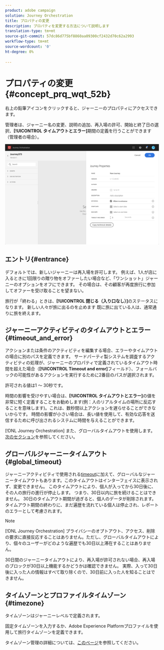 ```yaml
---
product: adobe campaign
solution: Journey Orchestration
title: プロパティの変更
description: プロパティを変更する方法について説明します
translation-type: tm+mt
source-git-commit: 57dc86d775bf8860aa09300cf2432d70c62a2993
workflow-type: tm+mt
source-wordcount: '0'
ht-degree: 0%

---
```




# プロパティの変更 {#concept_prq_wqt_52b}

右上の鉛筆アイコンをクリックすると、ジャーニーのプロパティにアクセスできます。

管理者は、ジャーニー名の変更、説明の追加、再入場の許可、開始と終了日の選択、**[!UICONTROL タイムアウトとエラー]**&#x200B;期間の定義を行うことができます（管理者の場合）。

![](../assets/journey32.png)

## エントリ{#entrance}

デフォルトでは、新しいジャーニーは再入場を許可します。 例えば、1人が店に入るときに1回限りの贈り物をオファーしたい場合など、「ワンショット」ジャーニーのオプションをオフにできます。 その場合は、その顧客が再度旅行に参加してオファーを受け取ることを望まない。

旅行が「終わる」ときは、**[!UICONTROL 閉じる（入り口なし）]**&#x200B;のステータスになります。 新しい人々が旅に出るのを止めます 既に旅に出ている人は、通常通りに旅を終えます。

## ジャーニーアクティビティのタイムアウトとエラー{#timeout_and_error}

アクションまたは条件のアクティビティを編集する場合、エラーやタイムアウトの場合に別のパスを定義できます。 サードパーティ製システムを調査するアクティビティの処理が、ジャーニーのプロパティで定義されているタイムアウト時間を超えた場合（**[!UICONTROL Timeout and error]**&#x200B;フィールド）、フォールバックの可能性があるアクションを実行するために2番目のパスが選択されます。

許可される値は1 ～ 30秒です。

時間の影響を受けやすい場合は、**[!UICONTROL タイムアウトとエラー]**&#x200B;の値を非常に短く定義することをお勧めします(例：人のリアルタイムの場所に反応することを意味します)。これは、数秒間以上アクションを遅らせることができないからです。 時間の影響が小さい場合は、長い値を使用して、有効な応答を送信するために呼び出されるシステムに時間を与えることができます。

[!DNL Journey Orchestration] また、グローバルタイムアウトを使用します。[次のセクション](#global_timeout)を参照してください。

## グローバルジャーニータイムアウト{#global_timeout}

ジャーニーアクティビティで使用される[timeout](#timeout_and_error)に加えて、グローバルなジャーニータイムアウトもあります。このタイムアウトはインターフェイスに表示されず、変更できません。 このタイムアウトにより、個人が入ってから30日後に、その人の旅行の進行が停止します。 つまり、30日以内に旅を続けることはできません。 30日のタイムアウト期間が過ぎると、個人のデータが削除されます。 タイムアウト期間の終わりに、まだ遍歴を流れている個人は停止され、レポートのエラーとして考慮されます。

>[!NOTE]
>
>[!DNL Journey Orchestration] プライバシーのオプトアウト、アクセス、削除の要求に直接反応することはありません。ただし、グローバルタイムアウトにより、個々のユーザーがどのような遍歴でも30日以上滞在することはありません。

30日間のジャーニータイムアウトにより、再入場が許可されない場合、再入場のブロックが30日以上機能するかどうかは確認できません。 実際、入って30日後に入った人の情報はすべて取り除くので、30日前に入った人を知ることはできません。

## タイムゾーンとプロファイルタイムゾーン{#timezone}

タイムゾーンはジャーニーレベルで定義されます。

固定タイムゾーンを入力するか、Adobe Experience Platformプロファイルを使用して旅行タイムゾーンを定義できます。

タイムゾーン管理の詳細については、[このページ](../building-journeys/timezone-management.md)を参照してください。
